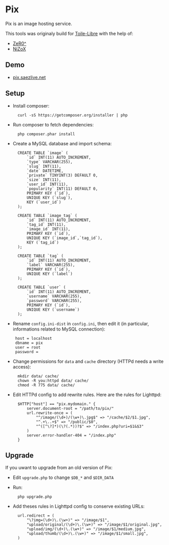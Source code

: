 Pix
===============

Pix is an image hosting service.

This tools was originaly build for [Toile-Libre](http://www.toile-libre.org) with the help of:
* [ZeR0^](zero@toile-libre.org)
* [NiZoX](nizox@alterinet.org) 


Demo
------------------

* [pix.saezlive.net](http://pix.saezlive.net)


Setup
------------------

* Install composer:

        curl -sS https://getcomposer.org/installer | php

* Run composer to fetch dependencies:

        php composer.phar install

* Create a MySQL database and import schema:

        CREATE TABLE `image` (
            `id` INT(11) AUTO_INCREMENT,
            `type` VARCHAR(255),
            `slug` INT(11),
            `date` DATETIME,
            `private` TINYINT(3) DEFAULT 0,
            `size` INT(11),
            `user_id` INT(11),
            `popularity` INT(11) DEFAULT 0,
            PRIMARY KEY (`id`),
            UNIQUE KEY (`slug`),
            KEY (`user_id`)
        );

        CREATE TABLE `image_tag` (
            `id` INT(11) AUTO_INCREMENT,
            `tag_id` INT(11),
            `image_id` INT(11),
            PRIMARY KEY (`id`),
            UNIQUE KEY (`image_id`,`tag_id`),
            KEY (`tag_id`)
        );

        CREATE TABLE `tag` (
            `id` INT(11) AUTO_INCREMENT,
            `label` VARCHAR(255),
            PRIMARY KEY (`id`),
            UNIQUE KEY (`label`)
        );

        CREATE TABLE `user` (
            `id` INT(11) AUTO_INCREMENT,
            `username` VARCHAR(255),
            `password` VARCHAR(255),
            PRIMARY KEY (`id`),
            UNIQUE KEY (`username`)
        );

*  Rename `config.ini-dist` in `config.ini`, then edit it (in particular, informations related to MySQL connection):

        host = localhost
        dbname = pix
        user = root
        password = 

* Change permissions for `data` and `cache` directory (HTTPd needs a write access):

        mkdir data/ cache/
        chown -R you:httpd data/ cache/
        chmod -R 775 data/ cache/


* Edit HTTPd config to add rewrite rules. Here are the rules for Lighttpd:

        $HTTP["host"] == "pix.mydomain." {
            server.document-root = "/path/to/pix/"
            url.rewrite-once = (
                "^/image/(\d+)/(\w+)\.jpg$" => "/cache/$2/$1.jpg",
                "^.+\..+$" => "/public/$0",
                "^([^\?]*)(\?(.*))?$" => "/index.php?uri=$1&$3"
            )
            server.error-handler-404 = "/index.php"
        }


Upgrade
------------------

If you uwant to upgrade from an old version of Pix:

* Edit `upgrade.php` to change `$DB_*` and `$DIR_DATA`

* Run:

        php upgrade.php

* Add theses rules in Lighttpd config to conserve existing URLs:

        url.redirect = (
            "\?img=(\d+)\.(\w+)" => "/image/$1",
            "upload/original/(\d+)\.(\w+)" => "/image/$1/original.jpg",
            "upload/img/(\d+)\.(\w+)" => "/image/$1/medium.jpg",
            "upload/thumb/(\d+)\.(\w+)" => "/image/$1/small.jpg",
        )
